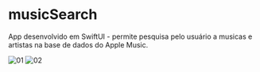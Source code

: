 # musicSearch
App desenvolvido em SwiftUI - permite pesquisa pelo usuário a musicas e artistas na base de dados do Apple Music.


![01](https://user-images.githubusercontent.com/59899994/118097827-4805dc80-b427-11eb-8027-486e799664aa.png)
![02](https://user-images.githubusercontent.com/59899994/118097835-4a683680-b427-11eb-98f2-85ea27d1c5f6.png)
